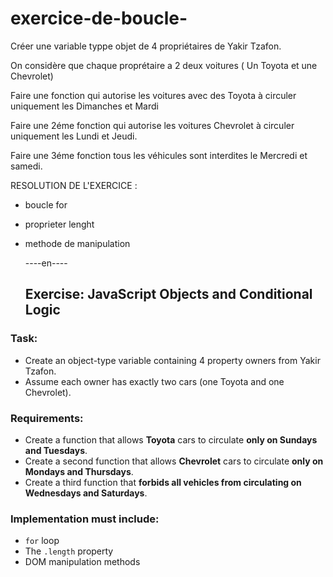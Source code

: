 # exercice-de-boucle-
Créer une variable typpe objet de 4 propriétaires de Yakir Tzafon.

On considère que chaque proprétaire a 2 deux voitures ( Un Toyota et une Chevrolet)

Faire une fonction qui autorise les voitures avec des Toyota à circuler 
uniquement les Dimanches et Mardi

Faire une 2éme fonction qui autorise les voitures Chevrolet à circuler 
uniquement les Lundi et Jeudi.

Faire une 3éme fonction tous les véhicules sont interdites le Mercredi et samedi.

RESOLUTION DE L'EXERCICE : 
- boucle for
- proprieter lenght
- methode de manipulation

  ----en----
  ## Exercise: JavaScript Objects and Conditional Logic

### Task:

- Create an object-type variable containing 4 property owners from Yakir Tzafon.
- Assume each owner has exactly two cars (one Toyota and one Chevrolet).

### Requirements:

- Create a function that allows **Toyota** cars to circulate **only on Sundays and Tuesdays**.
- Create a second function that allows **Chevrolet** cars to circulate **only on Mondays and Thursdays**.
- Create a third function that **forbids all vehicles from circulating on Wednesdays and Saturdays**.

### Implementation must include:
- `for` loop
- The `.length` property
- DOM manipulation methods

